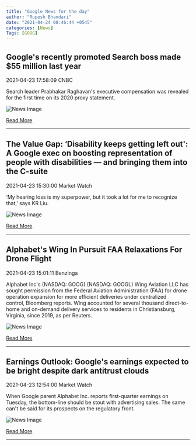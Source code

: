 ```yaml
---
title: "Google News for the day"
author: "Rupesh Bhandari"
date: "2021-04-24 08:46:44 +0545"
categories: [News]
Tags: [GOOG]
---
```


## Google's recently promoted Search boss made $55 million last year

2021-04-23 17:58:09 CNBC

Search leader Prabhakar Raghavan's executive compensation was revealed for the first time on its 2020 proxy statement.

![News Image](https://cdn.snapi.dev/images/v1/q/u/105110883-gettyimages-634860748-782985.jpg)

[Read More](https://www.cnbc.com/2021/04/23/google-search-boss-prabhakar-raghavan-made-55-million-in-2020.html)

---
        
## The Value Gap: ‘Disability keeps getting left out': A Google exec on boosting representation of people with disabilities — and bringing them into the C-suite

2021-04-23 15:30:00 Market Watch

‘My hearing loss is my superpower, but it took a lot for me to recognize that,' says KR Liu.

![News Image](https://cdn.snapi.dev/images/v1/v/w/im-328197width620size14382022471910112-782784.jpg)

[Read More](https://www.marketwatch.com/story/disability-keeps-getting-left-out-a-google-exec-on-boosting-representation-of-people-with-disabilities-and-bringing-them-into-the-c-suite-11619206201)

---
        
## Alphabet's Wing In Pursuit FAA Relaxations For Drone Flight

2021-04-23 15:01:11 Benzinga

Alphabet Inc's (NASDAQ: GOOG) (NASDAQ: GOOGL) Wing Aviation LLC has sought permission from the Federal Aviation Administration (FAA) for drone operation expansion for more efficient deliveries under centralized control, Bloomberg reports. Wing accounted for several thousand direct-to-home and on-demand delivery services to residents in Christiansburg, Virginia, since 2019, as per Reuters.

![News Image](https://cdn.snapi.dev/images/v1/b/u/google-457x274-705879-782758.jpg)

[Read More](https://www.benzinga.com/news/21/04/20771716/alphabets-wing-in-pursuit-faa-relaxations-for-drone-flight)

---
        
## Earnings Outlook: Google's earnings expected to be bright despite dark antitrust clouds

2021-04-23 12:54:00 Market Watch

When Google parent Alphabet Inc. reports first-quarter earnings on Tuesday, the bottom-line should be stout with advertising sales. The same can't be said for its prospects on the regulatory front.

![News Image](https://cdn.snapi.dev/images/v1/m/h/im-323085width620size15005861664712778-782569.jpg)

[Read More](https://www.marketwatch.com/story/googles-earnings-expected-to-be-bright-despite-dark-antitrust-clouds-11619196893)

---
        